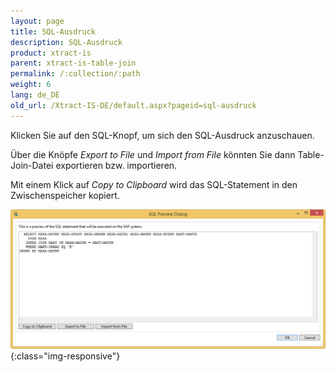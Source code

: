 ```yaml
---
layout: page
title: SQL-Ausdruck
description: SQL-Ausdruck
product: xtract-is
parent: xtract-is-table-join
permalink: /:collection/:path
weight: 6
lang: de_DE
old_url: /Xtract-IS-DE/default.aspx?pageid=sql-ausdruck
---
```


Klicken Sie auf den SQL-Knopf, um sich den SQL-Ausdruck anzuschauen. 

Über die Knöpfe *Export to File* und *Import from File* könnten Sie dann Table-Join-Datei exportieren bzw. importieren. 

Mit einem Klick auf *Copy to Clipboard* wird das SQL-Statement in den Zwischenspeicher kopiert.

![tj-sql-preview](/img/content/tj-sql-preview.jpg){:class="img-responsive"}